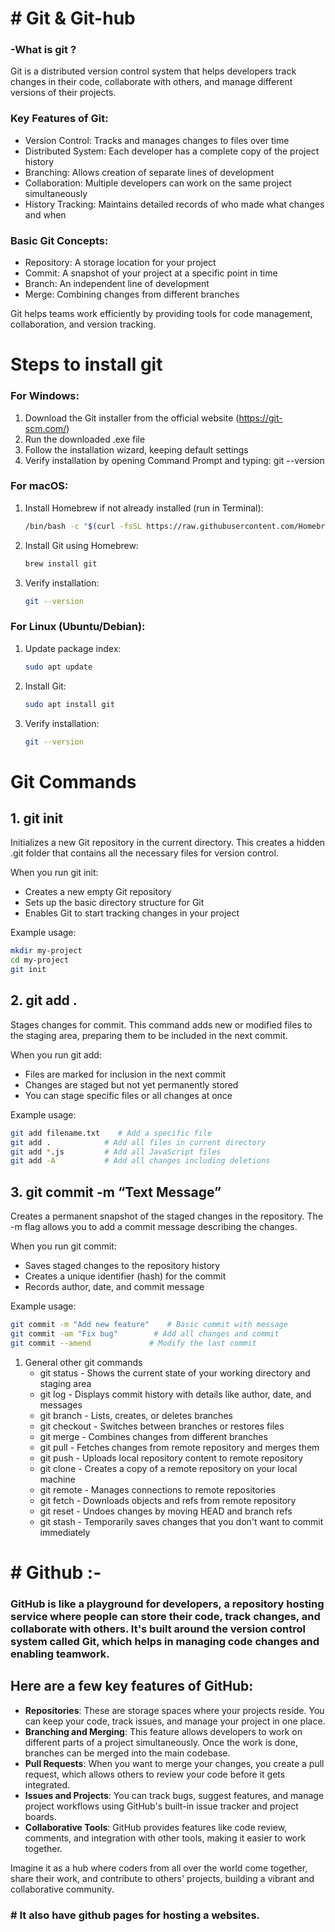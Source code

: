 # # Git & Git-hub

### -What is git ?

Git is a distributed version control system that helps developers track changes in their code, collaborate with others, and manage different versions of their projects.

### Key Features of Git:

- Version Control: Tracks and manages changes to files over time
- Distributed System: Each developer has a complete copy of the project history
- Branching: Allows creation of separate lines of development
- Collaboration: Multiple developers can work on the same project simultaneously
- History Tracking: Maintains detailed records of who made what changes and when

### Basic Git Concepts:

- Repository: A storage location for your project
- Commit: A snapshot of your project at a specific point in time
- Branch: An independent line of development
- Merge: Combining changes from different branches

Git helps teams work efficiently by providing tools for code management, collaboration, and version tracking.

# Steps to install git

### For Windows:

1. Download the Git installer from the official website (https://git-scm.com/)
2. Run the downloaded .exe file
3. Follow the installation wizard, keeping default settings
4. Verify installation by opening Command Prompt and typing: git --version

### For macOS:

1. Install Homebrew if not already installed (run in Terminal):
    
    ```bash
    /bin/bash -c "$(curl -fsSL https://raw.githubusercontent.com/Homebrew/install/HEAD/install.sh)"
    ```
    
2. Install Git using Homebrew:
    
    ```bash
    brew install git
    ```
    
3. Verify installation:
    
    ```bash
    git --version
    ```
    

### For Linux (Ubuntu/Debian):

1. Update package index:
    
    ```bash
    sudo apt update
    ```
    
2. Install Git:
    
    ```bash
    sudo apt install git
    ```
    
3. Verify installation:
    
    ```bash
    git --version
    ```
    

# Git Commands

## 1.  git init

Initializes a new Git repository in the current directory. This creates a hidden .git folder that contains all the necessary files for version control.

When you run git init:

- Creates a new empty Git repository
- Sets up the basic directory structure for Git
- Enables Git to start tracking changes in your project

Example usage:

```bash
mkdir my-project
cd my-project
git init
```

## 2.  git add .

Stages changes for commit. This command adds new or modified files to the staging area, preparing them to be included in the next commit.

When you run git add:

- Files are marked for inclusion in the next commit
- Changes are staged but not yet permanently stored
- You can stage specific files or all changes at once

Example usage:

```bash
git add filename.txt    # Add a specific file
git add .            # Add all files in current directory
git add *.js         # Add all JavaScript files
git add -A           # Add all changes including deletions
```

## 3. git commit -m “Text Message”

Creates a permanent snapshot of the staged changes in the repository. The -m flag allows you to add a commit message describing the changes.

When you run git commit:

- Saves staged changes to the repository history
- Creates a unique identifier (hash) for the commit
- Records author, date, and commit message

Example usage:

```bash
git commit -m "Add new feature"    # Basic commit with message
git commit -am "Fix bug"        # Add all changes and commit
git commit --amend             # Modify the last commit
```

1. General other git commands
    - git status - Shows the current state of your working directory and staging area
    - git log - Displays commit history with details like author, date, and messages
    - git branch - Lists, creates, or deletes branches
    - git checkout - Switches between branches or restores files
    - git merge - Combines changes from different branches
    - git pull - Fetches changes from remote repository and merges them
    - git push - Uploads local repository content to remote repository
    - git clone - Creates a copy of a remote repository on your local machine
    - git remote - Manages connections to remote repositories
    - git fetch - Downloads objects and refs from remote repository
    - git reset - Undoes changes by moving HEAD and branch refs
    - git stash - Temporarily saves changes that you don't want to commit immediately

# # Github :-

### **GitHub is like a playground for developers, a repository hosting service where people can store their code, track changes, and collaborate with others. It's built around the version control system called Git, which helps in managing code changes and enabling teamwork.**

## Here are a few key features of GitHub:

- **Repositories**: These are storage spaces where your projects reside. You can keep your code, track issues, and manage your project in one place.
- **Branching and Merging**: This feature allows developers to work on different parts of a project simultaneously. Once the work is done, branches can be merged into the main codebase.
- **Pull Requests**: When you want to merge your changes, you create a pull request, which allows others to review your code before it gets integrated.
- **Issues and Projects**: You can track bugs, suggest features, and manage project workflows using GitHub's built-in issue tracker and project boards.
- **Collaborative Tools**: GitHub provides features like code review, comments, and integration with other tools, making it easier to work together.

Imagine it as a hub where coders from all over the world come together, share their work, and contribute to others' projects, building a vibrant and collaborative community.

### **# It also have github pages for hosting a websites.**
